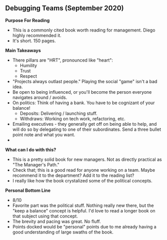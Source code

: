 ## Debugging Teams (September 2020)

**Purpose For Reading**
- This is a commonly cited book worth reading for management. Diego highly recommended it.
- It's short. 150 pages.
 
**Main Takeaways**
- There pillars are "HRT", pronounced like "heart":
	- Humility
	- Trust
	- Respect
- "Projects always outlast people." Playing the social "game" isn't a bad idea.
- Be open to being influenced, or you'll become the person everyone navigates around / avoids.
- On politics: Think of having a bank. You have to be cognizant of your balance!
	- Deposits: Delivering / launching stuff.
	- Withdraws: Working on tech work, refactoring, etc.
- Emailing executives - they generally get off on being able to help, and will do so by delegating to one of their subordinates. Send a three bullet point note and what you want.
- 

**What can I do with this?**
- This is a pretty solid book for new managers. Not as directly practical as "The Manager's Path."
- Check that; this is a good read for anyone working on a team. Maybe recommend it to the department? Add it to the reading list?
- I really like how the book crystalized some of the political concepts. 

**Personal Bottom Line**
- 8/10
- Favorite part was the political stuff. Nothing really new there, but the "keep a balance" concept is helpful. I'd love to read a longer book on that subject using that concept.
- The brevity and pacing was great. No fluff.
- Points docked would be "personal" points due to me already having a good understanding of large swaths of the book.
<!--stackedit_data:
eyJoaXN0b3J5IjpbLTMzNDcwMTcwMCwxMzQ0MzUyODEyLDExMT
M4ODQwODEsLTE3NjcxMzc4NDAsMTIzODYxODU1M119
-->